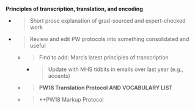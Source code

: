 **Principles of transcription, translation, and encoding**

  - > Short prose explanation of grad-sourced and expert-checked work

  - > Review and edit PW protocols into something consolidated and
    > useful
    
      - > Find to add: Marc’s latest principles of transcription
        
          - > Update with MHS tidbits in emails over last year (e.g.,
            > accents)
    
      - > **PW18 Translation Protocol AND VOCABULARY LIST**
    
      - > **PW18 Markup Protocol
